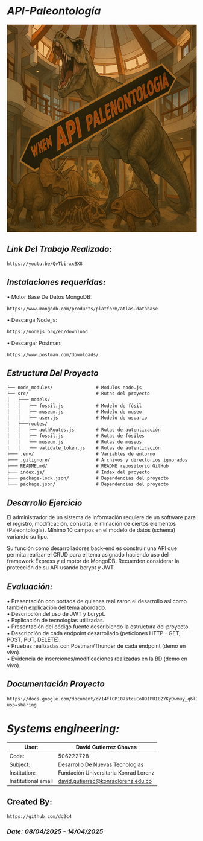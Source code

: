 # *API-Paleontología*

<p align="center">
  <img width="750" height="550" src="https://github.com/dg2c4/API-Paleontologia/blob/main/Assets/API-Paleontologia-Logo.png" alt="API-Zoologico-Data-Illustration">
</p>

## *Link Del Trabajo Realizado:* 
    https://youtu.be/QvTbi-xxBX8

## *Instalaciones requeridas:*
 • Motor Base De Datos MongoDB:
 
    https://www.mongodb.com/products/platform/atlas-database
    
  • Descarga Node,js:
  
    https://nodejs.org/en/download

 • Descargar Postman:
    
    https://www.postman.com/downloads/


## *Estructura Del Proyecto*
```API-paleontology/
└── node_modules/                # Modulos node.js
└── src/                         # Rutas del proyecto
|   ├─── models/                 
|   │   ├── fossil.js            # Modelo de fósil
|   │   ├── museum.js            # Modelo de museo
|   │   └── user.js              # Modelo de usuario
|   ├───routes/
|   │   ├── authRoutes.js        # Rutas de autenticación
|   │   ├── fossil.js            # Rutas de fósiles 
|   │   └── museum.js            # Rutas de museos
|   │   └── validate_token.js    # Rutas de autenticación
├─── .env/                       # Variables de entorno
├─── .gitignore/                 # Archivos y directorios ignorados
├─── README.md/                  # README repositorio GitHub
├─── index.js/                   # Index del proyecto
├─── package-lock.json/          # Dependencias del proyecto
└─── package.json/               # Dependencias del proyecto
```

## *Desarrollo Ejercicio*
El administrador de un sistema de información requiere de un software para el registro, modificación, consulta, eliminación de ciertos elementos (Paleontología). Mínimo 10 campos en el modelo de datos (schema) variando su tipo.

Su función como desarrolladores back-end es construir una API que permita realizar el CRUD para el tema asignado haciendo uso del framework Express y el motor de MongoDB. Recuerden considerar la protección de su API usando bcrypt y JWT.

## *Evaluación:*
• Presentación con portada de quienes realizaron el desarrollo así como también explicación del tema abordado.\
• Descripción del uso de JWT y bcrypt.\
• Explicación de tecnologías utilizadas.\
• Presentación del código fuente describiendo la estructura del proyecto.\
• Descripción de cada endpoint desarrollado (peticiones HTTP - GET, POST, PUT, DELETE).\
• Pruebas realizadas con Postman/Thunder de cada endpoint (demo en vivo).\
• Evidencia de inserciones/modificaciones realizadas en la BD (demo en vivo).

## *Documentación Proyecto*
    https://docs.google.com/document/d/14flGP107stcuCoO9IPUI82YKyDwmuy_q6lILxZihXb0/edit?usp=sharing

# *Systems engineering:*
| User: | David Gutierrez Chaves |
|------|--------|
| Code: | 506222728 |
| Subject: | Desarrollo De Nuevas Tecnologias |
| Institution: | Fundación Universitaria Konrad Lorenz |
| Institutional email | david.gutierrec@konradlorenz.edu.co |
  

## Created By:
    https://github.com/dg2c4
    
### *Date: 08/04/2025 - 14/04/2025*
